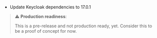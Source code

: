 * Update Keycloak dependencies to 17.0.1

> ⚠️ **Production readiness**:
>
> This is a pre-release and not production ready, yet.
> Consider this to be a proof of concept for now.
>
>
